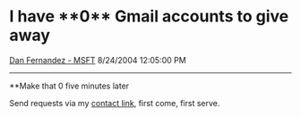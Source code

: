 <div id="page">

# I have \*\*0\*\* Gmail accounts to give away

[Dan Fernandez -
MSFT](https://social.msdn.microsoft.com/profile/Dan%20Fernandez%20-%20MSFT)
8/24/2004 12:05:00 PM

-----

<div id="content">

\*\*Make that 0 five minutes later

Send requests via my [contact
link](http://blogs.msdn.com/danielfe/contact.aspx), first come, first
serve.

</div>

</div>
